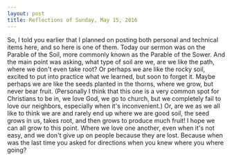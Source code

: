 ```yaml
---
layout: post
title: Reflections of Sunday, May 15, 2016
---
```

So, I told you earlier that I planned on posting both personal and technical items here, and so here is one of them. Today our sermon was on the Parable of the Soil, more commonly known as the Parable of the Sower. And the main point was asking, what type of soil are we, are we like the path, where we don't even take root? Or perhaps we are like the rocky soil, excited to put into practice what we learned, but soon to forget it. Maybe perhaps we are like the seeds planted in the thorns, where we grow, but never bear fruit. (Personally I think that this one is a very common spot for Christians to be in, we love God, we go to church, but we completely fail to love our neighbors, especially when it's inconvenient.) Or, are we as we all like to think we are and rarely end up where we are good soil, the seed grows in us, takes root, and then grows to produce much fruit! I hope we can all grow to this point. Where we love one another, even when it's not easy, and we don't give up on people because they are lost. Because when was the last time you asked for directions when you knew where you where going?